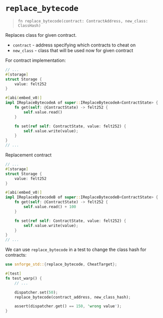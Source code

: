 # `replace_bytecode`

> `fn replace_bytecode(contract: ContractAddress, new_class: ClassHash)`

Replaces class for given contract.

- `contract` - address specifying which contracts to cheat on
- `new_class` - class that will be used now for given contract

For contract implementation:

```rust
// ...
#[storage]
struct Storage {
    value: felt252
}

#[abi(embed_v0)]
impl IReplaceBytecodeA of super::IReplaceBytecodeA<ContractState> {
    fn get(self: @ContractState) -> felt252 {
        self.value.read()
    }

    fn set(ref self: ContractState, value: felt252) {
        self.value.write(value);
    }
}
// ...
```
Replacement contract
```rust
// ...
#[storage]
struct Storage {
    value: felt252
}

#[abi(embed_v0)]
impl IReplaceBytecodeB of super::IReplaceBytecodeB<ContractState> {
    fn get(self: @ContractState) -> felt252 {
        self.value.read() + 100
    }

    fn set(ref self: ContractState, value: felt252) {
        self.value.write(value);
    }
}
// ...
```

We can use `replace_bytecode` in a test to change the class hash for contracts:

```rust
use snforge_std::{replace_bytecode, CheatTarget};

#[test]
fn test_warp() {
    // ...

    dispatcher.set(50);
    replace_bytecode(contract_address, new_class_hash);

    assert(dispatcher.get() == 150, 'wrong value');
}
```
